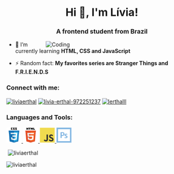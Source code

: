 <h1 align="center">Hi 👋, I'm Lívia!</h1>
<h3 align="center">A frontend student from Brazil</h3>

<img align="right" alt="Coding" width="400" src="https://images-wixmp-ed30a86b8c4ca887773594c2.wixmp.com/f/19f1535b-749b-4a8e-8640-d429f027cd3c/de04f5f-61a4ed30-0269-4b7d-bf90-85c046193478.gif?token=eyJ0eXAiOiJKV1QiLCJhbGciOiJIUzI1NiJ9.eyJzdWIiOiJ1cm46YXBwOjdlMGQxODg5ODIyNjQzNzNhNWYwZDQxNWVhMGQyNmUwIiwiaXNzIjoidXJuOmFwcDo3ZTBkMTg4OTgyMjY0MzczYTVmMGQ0MTVlYTBkMjZlMCIsIm9iaiI6W1t7InBhdGgiOiJcL2ZcLzE5ZjE1MzViLTc0OWItNGE4ZS04NjQwLWQ0MjlmMDI3Y2QzY1wvZGUwNGY1Zi02MWE0ZWQzMC0wMjY5LTRiN2QtYmY5MC04NWMwNDYxOTM0NzguZ2lmIn1dXSwiYXVkIjpbInVybjpzZXJ2aWNlOmZpbGUuZG93bmxvYWQiXX0.CLEU3cu8m4v-1KBoYaUXJUKTuZI7WVWuNn1xo7uGUQY">

- 🌈 I’m currently learning **HTML, CSS and JavaScript**

- ⚡ Random fact: **My favorites series are Stranger Things and F.R.I.E.N.D.S**

<h3 align="left">Connect with me:</h3>
<p align="left">
<a href="https://twitter.com/liviaerthal" target="blank"><img align="center" src="https://raw.githubusercontent.com/rahuldkjain/github-profile-readme-generator/master/src/images/icons/Social/twitter.svg" alt="liviaerthal" height="30" width="40" /></a>
<a href="https://linkedin.com/in/lívia-erthal-972251237" target="blank"><img align="center" src="https://raw.githubusercontent.com/rahuldkjain/github-profile-readme-generator/master/src/images/icons/Social/linked-in-alt.svg" alt="lívia-erthal-972251237" height="30" width="40" /></a>
<a href="https://instagram.com/lerthalll" target="blank"><img align="center" src="https://raw.githubusercontent.com/rahuldkjain/github-profile-readme-generator/master/src/images/icons/Social/instagram.svg" alt="lerthalll" height="30" width="40" /></a>
</p>

<h3 align="left">Languages and Tools:</h3>
<p align="left"> <a href="https://www.w3schools.com/css/" target="_blank" rel="noreferrer"> <img src="https://raw.githubusercontent.com/devicons/devicon/master/icons/css3/css3-original-wordmark.svg" alt="css3" width="40" height="40"/> </a> <a href="https://www.w3.org/html/" target="_blank" rel="noreferrer"> <img src="https://raw.githubusercontent.com/devicons/devicon/master/icons/html5/html5-original-wordmark.svg" alt="html5" width="40" height="40"/> </a> <a href="https://developer.mozilla.org/en-US/docs/Web/JavaScript" target="_blank" rel="noreferrer"> <img src="https://raw.githubusercontent.com/devicons/devicon/master/icons/javascript/javascript-original.svg" alt="javascript" width="40" height="40"/> </a> <a href="https://www.photoshop.com/en" target="_blank" rel="noreferrer"> <img src="https://raw.githubusercontent.com/devicons/devicon/master/icons/photoshop/photoshop-line.svg" alt="photoshop" width="40" height="40"/> </a> </p>

<p>&nbsp;<img align="center" src="https://github-readme-stats.vercel.app/api?username=liviaerthal&show_icons=true&locale=en&theme=tokyonight" alt="liviaerthal" /></p>

<p><img align="left" src="https://github-readme-stats.vercel.app/api/top-langs?username=liviaerthal&show_icons=true&locale=en&layout=compact&theme=tokyonight" alt="liviaerthal" /></p>



